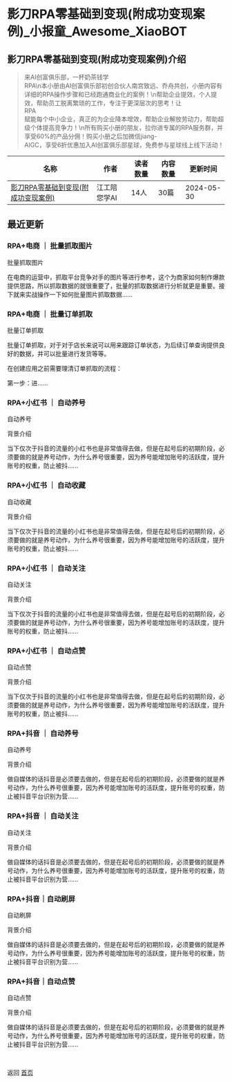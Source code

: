 # 影刀RPA零基础到变现(附成功变现案例)_小报童_Awesome_XiaoBOT

## 影刀RPA零基础到变现(附成功变现案例)介绍
> 来AI创富俱乐部，一杯奶茶钱学  
RPA\n本小册由AI创富俱乐部初创合伙人南宫致远、乔舟共创，小册内容有详细的RPA操作步骤和已经跑通商业化的案例！\n帮助企业提效，个人提效，帮助员工脱离繁琐的工作，专注于更深层次的思考！让  
RPA  
赋能每个中小企业，真正的为企业降本增效，帮助企业解放劳动力，帮助超级个体提高竞争力！\n所有购买小册的朋友，拉你进专属的RPA服务群，并享受60%的产品分佣！购买小册之后加微信jiang-  
AIGC，享受6折优惠加入AI创富俱乐部星球，免费参与星球线上线下活动！  
  


|名称|作者|读者数量|内容数量|更新时间|
|---|---|---|---|---|
|[影刀RPA零基础到变现(附成功变现案例)](https://xiaobot.net/p/huaxiazhicheng?refer=9c3f1c95-a052-465a-9902-f6d75080262a)|江工陪您学AI|14人|30篇|2024-05-30|

## 最近更新
### RPA+电商 ｜ 批量抓取图片

批量抓取图片

在电商的运营中，抓取平台竞争对手的图片等进行参考，这个为商家如何制作爆款提供思路，所以抓取数据的就很重要了，批量的抓取数据进行分析就更是重要。接下就来实战操作一下如何批量图片抓取数据......

### RPA+电商 ｜ 批量订单抓取

批量订单抓取

批量订单抓取，对于对于店长来说可以用来跟踪订单状态，为后续订单查询提供良好的数据，并可以批量进行发货等等。

在创建应用之前需要理清订单抓取的流程：

第一步：进......

### RPA+小红书 ｜ 自动养号

自动养号

背景介绍

当下仅次于抖音的流量的小红书也是非常值得去做，但是在起号后的初期阶段，必须要做的就是养号动作，为什么养号很重要，因为养号能增加账号的活跃度，提升账号的权重，防止被抖......

### RPA+小红书 ｜ 自动收藏

自动收藏

背景介绍

当下仅次于抖音的流量的小红书也是非常值得去做，但是在起号后的初期阶段，必须要做的就是养号动作，为什么养号很重要，因为养号能增加账号的活跃度，提升账号的权重，防止被抖......

### RPA+小红书 ｜ 自动关注

自动关注

背景介绍

当下仅次于抖音的流量的小红书也是非常值得去做，但是在起号后的初期阶段，必须要做的就是养号动作，为什么养号很重要，因为养号能增加账号的活跃度，提升账号的权重，防止被抖......

### RPA+小红书 ｜ 自动点赞

自动点赞

背景介绍

当下仅次于抖音的流量的小红书也是非常值得去做，但是在起号后的初期阶段，必须要做的就是养号动作，为什么养号很重要，因为养号能增加账号的活跃度，提升账号的权重，防止被抖......

### RPA+抖音 ｜ 自动养号

自动养号

背景介绍

做自媒体的话抖音是必须要去做的，但是在起号后的初期阶段，必须要做的就是养号动作，为什么养号很重要，因为养号能增加账号的活跃度，提升账号的权重，防止被抖音平台识别为营......

### RPA+抖音 ｜ 自动关注

自动关注

背景介绍

做自媒体的话抖音是必须要去做的，但是在起号后的初期阶段，必须要做的就是养号动作，为什么养号很重要，因为养号能增加账号的活跃度，提升账号的权重，防止被抖音平台识别为营......

### RPA+抖音｜自动刷屏

自动刷屏

背景介绍

做自媒体的话抖音是必须要去做的，但是在起号后的初期阶段，必须要做的就是养号动作，为什么养号很重要，因为养号能增加账号的活跃度，提升账号的权重，防止被抖音平台识别为营......

### RPA+抖音｜自动点赞

自动点赞

背景介绍

做自媒体的话抖音是必须要去做的，但是在起号后的初期阶段，必须要做的就是养号动作，为什么养号很重要，因为养号能增加账号的活跃度，提升账号的权重，防止被抖音平台识别为营......


<a href="https://github.com/Reno9527/awesome-xiaobot" style="color: white; text-decoration: none;">awesome-xiaobot</a>

返回 [首页](../README.md)
